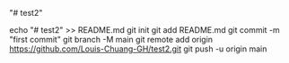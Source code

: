 "# test2" 

echo "# test2" >> README.md
  git init
  git add README.md
  git commit -m "first commit"
  git branch -M main
  git remote add origin https://github.com/Louis-Chuang-GH/test2.git
  git push -u origin main